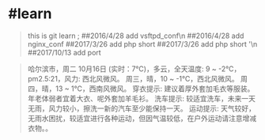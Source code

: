 #learn
=====
> this is git learn ;
##2016/4/28 		add 	vsftpd_conf\n
##2016/4/28 		add 	nginx_conf
##2017/3/26		add	php short
##2017/3/26		add	php short '\n
##2017/10/13		add	port


>    哈尔滨市，周二 10月16日 (实时：7℃)，多云，全天温度: 9 ~ -2℃，pm2.5:21，风力: 西北风微风。
周三，晴，10 ~ -1℃，西北风微风。
周四，晴，13 ~ 1℃，西南风微风。
穿衣提示: 建议着厚外套加毛衣等服装。年老体弱者宜着大衣、呢外套加羊毛衫。
洗车提示: 较适宜洗车，未来一天无雨，风力较小，擦洗一新的汽车至少能保持一天。
运动提示: 天气较好，无雨水困扰，较适宜进行各种运动，但因气温较低，在户外运动请注意增减衣物。。


